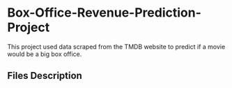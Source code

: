 # Box-Office-Revenue-Prediction-Project
This project used data scraped from the TMDB website to predict if a movie would be a big box office.

## Files Description

